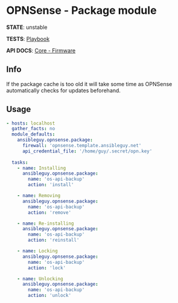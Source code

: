 # OPNSense - Package module

**STATE**: unstable

**TESTS**: [Playbook](https://github.com/ansibleguy/collection_opnsense/blob/stable/tests/package.yml)

**API DOCS**: [Core - Firmware](https://docs.opnsense.org/development/api/core/firmware.html)

## Info

If the package cache is too old it will take some time as OPNSense automatically checks for updates beforehand.

## Usage

```yaml
- hosts: localhost
  gather_facts: no
  module_defaults:
    ansibleguy.opnsense.package:
      firewall: 'opnsense.template.ansibleguy.net'
      api_credential_file: '/home/guy/.secret/opn.key'
  
  tasks:
    - name: Installing
      ansibleguy.opnsense.package:
        name: 'os-api-backup'
        action: 'install'

    - name: Removing
      ansibleguy.opnsense.package:
        name: 'os-api-backup'
        action: 'remove'

    - name: Re-installing
      ansibleguy.opnsense.package:
        name: 'os-api-backup'
        action: 'reinstall'

    - name: Locking
      ansibleguy.opnsense.package:
        name: 'os-api-backup'
        action: 'lock'

    - name: Unlocking
      ansibleguy.opnsense.package:
        name: 'os-api-backup'
        action: 'unlock'
```
